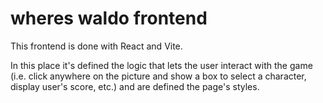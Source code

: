 # wheres waldo frontend

This frontend is done with React and Vite.

In this place it's defined the logic that lets the user interact with the game (i.e. click anywhere on the picture and show a box to select a character, display user's score, etc.) and are defined the page's styles.
